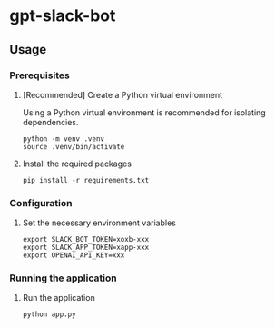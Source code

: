 # gpt-slack-bot

## Usage

### Prerequisites

1. [Recommended] Create a Python virtual environment

    Using a Python virtual environment is recommended for isolating dependencies.

    ```shell
    python -m venv .venv
    source .venv/bin/activate
    ```

1. Install the required packages

    ```shell
    pip install -r requirements.txt
    ```

### Configuration

1. Set the necessary environment variables

    ```shell
    export SLACK_BOT_TOKEN=xoxb-xxx
    export SLACK_APP_TOKEN=xapp-xxx
    export OPENAI_API_KEY=xxx
    ```

### Running the application

1. Run the application

    ```shell
    python app.py
    ```
